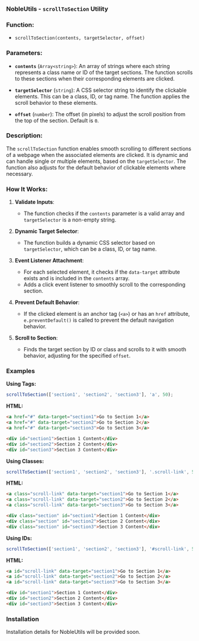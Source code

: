 ### NobleUtils - `scrollToSection` Utility

### Function: 
- `scrollToSection(contents, targetSelector, offset)`

### Parameters:

- **`contents`** (`Array<string>`): An array of strings where each string represents a class name or ID of the target sections. The function scrolls to these sections when their corresponding elements are clicked.

- **`targetSelector`** (`string`): A CSS selector string to identify the clickable elements. This can be a class, ID, or tag name. The function applies the scroll behavior to these elements.

- **`offset`** (`number`): The offset (in pixels) to adjust the scroll position from the top of the section. Default is `0`.

### Description:

The `scrollToSection` function enables smooth scrolling to different sections of a webpage when the associated elements are clicked. It is dynamic and can handle single or multiple elements, based on the `targetSelector`. The function also adjusts for the default behavior of clickable elements where necessary.

### How It Works:

1. **Validate Inputs**:
   - The function checks if the `contents` parameter is a valid array and `targetSelector` is a non-empty string.

2. **Dynamic Target Selector**:
   - The function builds a dynamic CSS selector based on `targetSelector`, which can be a class, ID, or tag name.

3. **Event Listener Attachment**:
   - For each selected element, it checks if the `data-target` attribute exists and is included in the `contents` array.
   - Adds a click event listener to smoothly scroll to the corresponding section.

4. **Prevent Default Behavior**:
   - If the clicked element is an anchor tag (`<a>`) or has an `href` attribute, `e.preventDefault()` is called to prevent the default navigation behavior.

5. **Scroll to Section**:
   - Finds the target section by ID or class and scrolls to it with smooth behavior, adjusting for the specified `offset`.

### Examples

**Using Tags:**
```javascript
scrollToSection(['section1', 'section2', 'section3'], 'a', 50);
```
**HTML:**
```html
<a href="#" data-target="section1">Go to Section 1</a>
<a href="#" data-target="section2">Go to Section 2</a>
<a href="#" data-target="section3">Go to Section 3</a>

<div id="section1">Section 1 Content</div>
<div id="section2">Section 2 Content</div>
<div id="section3">Section 3 Content</div>
```

**Using Classes:**
```javascript
scrollToSection(['section1', 'section2', 'section3'], '.scroll-link', 50);
```
**HTML:**
```html
<a class="scroll-link" data-target="section1">Go to Section 1</a>
<a class="scroll-link" data-target="section2">Go to Section 2</a>
<a class="scroll-link" data-target="section3">Go to Section 3</a>

<div class="section" id="section1">Section 1 Content</div>
<div class="section" id="section2">Section 2 Content</div>
<div class="section" id="section3">Section 3 Content</div>
```

**Using IDs:**
```javascript
scrollToSection(['section1', 'section2', 'section3'], '#scroll-link', 50);
```
**HTML:**
```html
<a id="scroll-link" data-target="section1">Go to Section 1</a>
<a id="scroll-link" data-target="section2">Go to Section 2</a>
<a id="scroll-link" data-target="section3">Go to Section 3</a>

<div id="section1">Section 1 Content</div>
<div id="section2">Section 2 Content</div>
<div id="section3">Section 3 Content</div>
```

### Installation

Installation details for NobleUtils will be provided soon.

